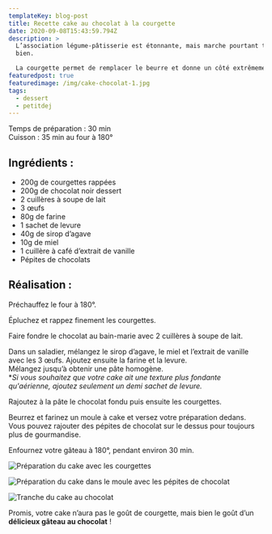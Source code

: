```yaml
---
templateKey: blog-post
title: Recette cake au chocolat à la courgette
date: 2020-09-08T15:43:59.794Z
description: >
  L’association légume-pâtisserie est étonnante, mais marche pourtant très
  bien. 

  La courgette permet de remplacer le beurre et donne un côté extrêmement moelleux aux desserts.
featuredpost: true
featuredimage: /img/cake-chocolat-1.jpg
tags:
  - dessert
  - petitdej
---
```


Temps de préparation : 30 min\
Cuisson : 35 min au four à 180°

## Ingrédients :

- 200g de courgettes rappées
- 200g de chocolat noir dessert
- 2 cuillères à soupe de lait
- 3 œufs
- 80g de farine
- 1 sachet de levure
- 40g de sirop d’agave
- 10g de miel
- 1 cuillère à café d’extrait de vanille
- Pépites de chocolats

## Réalisation :

Préchauffez le four à 180°.

Épluchez et rappez finement les courgettes.

Faire fondre le chocolat au bain-marie avec 2 cuillères à soupe de lait.

Dans un saladier, mélangez le sirop d’agave, le miel et l’extrait de vanille avec les 3 œufs. Ajoutez ensuite la farine et la levure. \
Mélangez jusqu’à obtenir une pâte homogène.\
\*_Si vous souhaitez que votre cake ait une texture plus fondante qu'aérienne, ajoutez seulement un demi sachet de levure._

Rajoutez à la pâte le chocolat fondu puis ensuite les courgettes.

Beurrez et farinez un moule à cake et versez votre préparation dedans.\
Vous pouvez rajouter des pépites de chocolat sur le dessus pour toujours plus de gourmandise.

Enfournez votre gâteau à 180°, pendant environ 30 min.

![Préparation du cake avec les courgettes ](/img/preparation-cake.jpg "Préparation cake ")

![Préparation du cake dans le moule avec les pépites de chocolat](/img/cake-moule.jpg "Préparation du cake dans le moule ")

![Tranche du cake au chocolat ](/img/cake-chocolat-2.jpg "Cake au chocolat")

Promis, votre cake n’aura pas le goût de courgette, mais bien le goût d’un **délicieux gâteau au chocolat** !

